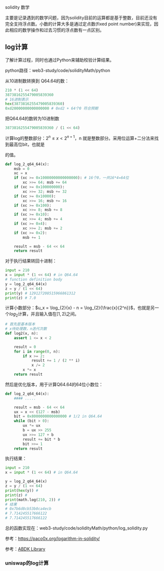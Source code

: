 solidity 数学



主要是记录遇到的数学问题，因为solidity目前的运算都是基于整数，目前还没有完全支持浮点数。小数的计算大多是通过定点数(fixed point number)来实现，因此相应的数学操作和过去习惯的浮点数有一点区别。



## log计算

了解计算过程，同时也通过Python来辅助校验计算结果。

python路径：web3-study/code/solidityMath/python

从10进制数转换到 Q64.64的数：

```python
210 * (1 << 64)
3873816255479005839360
# 16进制表示
hex(3873816255479005839360)
0xd20000000000000000 # 0xd2 + 64个0 符合预期
```

把Q64.64的数转为10进制数

```python
3873816255479005839360 / (1 << 64)
```

计算log的整数部分：$2^{n} \leq x < 2^{n + 1}$，n 就是整数部分。采用位运算+二分法来找到最高位bit，也就是

的值。

```python
def log_2_q64_64(x):
    msb = 0
    xc = x
    if (xc >= 0x10000000000000000): # 16个0，一共16*4=64位
        xc >>= 64; msb += 64
    if (xc >= 0x100000000):
        xc >>= 32; msb += 32
    if (xc >= 0x10000):
        xc >>= 16; msb += 16
    if (xc >= 0x100):
        xc >>= 8; msb += 8
    if (xc >= 0x10):
        xc >>= 4; msb += 4
    if (xc >= 0x4):
        xc >>= 2; msb += 2
    if (xc >= 0x2):
        msb += 1

    result = msb - 64 << 64
    return result
```

对于执行结果转回十进制：

```python
input = 210
x = input * (1 << 64) # in Q64.64
# function definition body
y = log_2_q64_64(x)
z = y / (1 << 64)
print(y) # 129127208515966861312
print(z) # 7.0
```

计算小数部分：$u_x = \log_{2}{x} - n = \log_{2}{\frac{x}{2^n}}$，也就是另一个$log_2$计算，并且输入值在$[1, 2)$之间。

```python
# 首先是基本版本
# x待处理数，n迭代次数
def log2(x, n):
    assert 1 <= x < 2

    result = 0
    for i in range(0, n):
        if x >= 2:
            result += 1 / (2 ** i)
            x /= 2
        x *= x
    return result
```

然后是优化版本，用于计算Q64.64的64位小数位：

```python
def log_2_q64_64(x):
    #### .....

    result = msb - 64 << 64
    ux = x << (127 - msb)
    bit = 0x8000000000000000 # 1/2 in Q64.64
    while (bit > 0):
        ux *= ux
        b = ux >> 255
        ux >>= 127 + b
        result += bit * b
        bit >>= 1
    return result
```

执行结果：

```python
input = 210
x = input * (1 << 64) # in Q64.64

y = log_2_q64_64(x)
z = y / (1 << 64)
print(hex(y)) # 
print(z) # 
print(math.log(210, 2)) # 
# 结果
# 0x7b6d8cb53b0ca4ecb
# 7.714245517666122
# 7.714245517666122
```

总的函数实现在：web3-study/code/solidityMath/python/log_solidity.py

参考：https://paco0x.org/logarithm-in-solidity/

参考：[ABDK Library](https://github.com/abdk-consulting/abdk-libraries-solidity/blob/d8817cb600381319992d7caa038bf4faceb1097f/ABDKMath64x64.sol#L460-L500)

### uniswap的log计算

